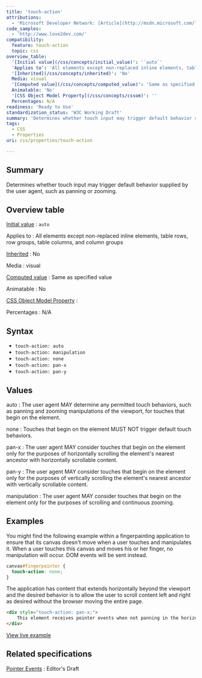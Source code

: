 ```yaml
---
title: 'touch-action'
attributions:
  - 'Microsoft Developer Network: [Article](http://msdn.microsoft.com/library/ie/hh772044.aspx)'
code_samples:
  - 'http://www.love2dev.com/'
compatibility:
  feature: touch-action
  topic: css
overview_table:
  '[Initial value](/css/concepts/initial_value)': '`auto`'
  'Applies to': 'All elements except non-replaced inline elements, table rows, row groups, table columns, and column groups'
  '[Inherited](/css/concepts/inherited)': 'No'
  Media: visual
  '[Computed value](/css/concepts/computed_value)': 'Same as specified value'
  Animatable: 'No'
  '[CSS Object Model Property](/css/concepts/cssom)': ''
  Percentages: N/A
readiness: 'Ready to Use'
standardization_status: 'W3C Working Draft'
summary: 'Determines whether touch input may trigger default behavior supplied by the user agent, such as panning or zooming.'
tags:
  - CSS
  - Properties
uri: css/properties/touch-action

---
```

## Summary

Determines whether touch input may trigger default behavior supplied by the user agent, such as panning or zooming.

## Overview table

[Initial value](/css/concepts/initial_value)
:   `auto`

Applies to
:   All elements except non-replaced inline elements, table rows, row groups, table columns, and column groups

[Inherited](/css/concepts/inherited)
:   No

Media
:   visual

[Computed value](/css/concepts/computed_value)
:   Same as specified value

Animatable
:   No

[CSS Object Model Property](/css/concepts/cssom)
:

Percentages
:   N/A

## Syntax

-   `touch-action: auto`
-   `touch-action: manipulation`
-   `touch-action: none`
-   `touch-action: pan-x`
-   `touch-action: pan-y`

## Values

auto
:   The user agent MAY determine any permitted touch behaviors, such as panning and zooming manipulations of the viewport, for touches that begin on the element.

none
:   Touches that begin on the element MUST NOT trigger default touch behaviors.

pan-x
:   The user agent MAY consider touches that begin on the element only for the purposes of horizontally scrolling the element's nearest ancestor with horizontally scrollable content.

pan-y
:   The user agent MAY consider touches that begin on the element only for the purposes of vertically scrolling the element's nearest ancestor with vertically scrollable content.

manipulation
:   The user agent MAY consider touches that begin on the element only for the purposes of scrolling and continuous zooming.

## Examples

You might find the following example within a fingerpainting application to ensure that its canvas doesn't move when a user touches and manipulates it. When a user touches this canvas and moves his or her finger, no manipulation will occur. DOM events will be sent instead.

``` css
canvas#fingerpainter {
  touch-action: none;
}
```

The application has content that extends horizontally beyond the viewport and the desired behavior is to allow the user to scroll content left and right as desired without the browser moving the entire page.

``` html
<div style="touch-action: pan-x;">
    This element receives pointer events when not panning in the horizontal direction.
</div>
```

[View live example](http://www.love2dev.com/)

## Related specifications

[Pointer Events](https://dvcs.w3.org/hg/pointerevents/raw-file/tip/pointerEvents.html#the-touch-action-css-property)
:   Editor's Draft

